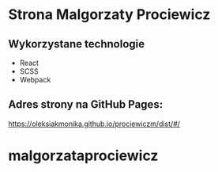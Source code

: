 

# Strona Malgorzaty Prociewicz

## Wykorzystane technologie
- React
- SCSS
- Webpack

## Adres strony na GitHub Pages: 
https://oleksiakmonika.github.io/prociewiczm/dist/#/

# malgorzataprociewicz
